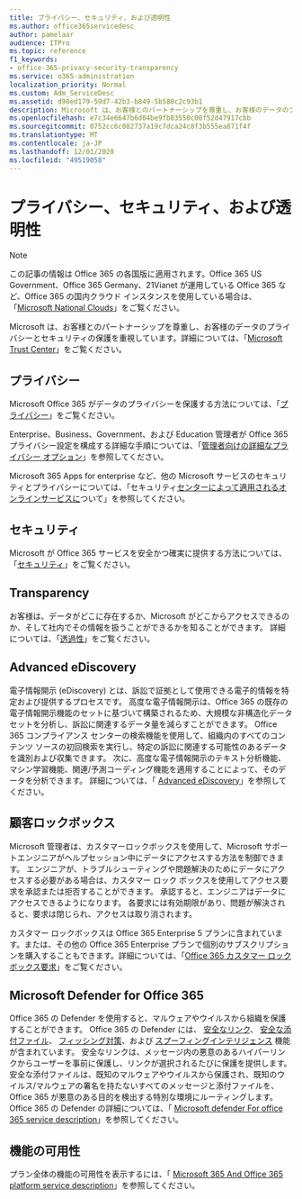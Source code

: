 ```yaml
---
title: プライバシー、セキュリティ、および透明性
ms.author: office365servicedesc
author: pamelaar
audience: ITPro
ms.topic: reference
f1_keywords:
- office-365-privacy-security-transparency
ms.service: o365-administration
localization_priority: Normal
ms.custom: Adm_ServiceDesc
ms.assetid: d90ed179-59d7-42b3-b849-5b580c2c93b1
description: Microsoft は、お客様とのパートナーシップを尊重し、お客様のデータのプライバシーとセキュリティの保護を重視しています。 詳細については、「Microsoft Trust Center」をご覧ください。
ms.openlocfilehash: e7c34e6647b6d04be9fb83550c00f52d47917cbb
ms.sourcegitcommit: 0752cc6c082737a19c7dca24c8f3b555ea871f4f
ms.translationtype: MT
ms.contentlocale: ja-JP
ms.lasthandoff: 12/01/2020
ms.locfileid: "49519058"
---
```

# <a name="privacy-security-and-transparency"></a>プライバシー、セキュリティ、および透明性

> [!NOTE]
> この記事の情報は Office 365 の各国版に適用されます。Office 365 US Government、Office 365 Germany、21Vianet が運用している Office 365 など、Office 365 の国内クラウド インスタンスを使用している場合は、「[Microsoft National Clouds](https://go.microsoft.com/fwlink/?linkid=841582)」をご覧ください。 
  
Microsoft は、お客様とのパートナーシップを尊重し、お客様のデータのプライバシーとセキュリティの保護を重視しています。詳細については、「[Microsoft Trust Center](https://go.microsoft.com/fwlink/?LinkID=717951&amp;clcid=0x409)」をご覧ください。
  
## <a name="privacy"></a>プライバシー

Microsoft Office 365 がデータのプライバシーを保護する方法については、「[プライバシー](https://go.microsoft.com/fwlink/?LinkID=717953&amp;clcid=0x409)」をご覧ください。 
  
Enterprise、Business、Government、および Education 管理者が Office 365 プライバシー設定を構成する詳細な手順については、「[管理者向けの詳細なプライバシー オプション](https://go.microsoft.com/fwlink/p/?LinkID=285202)」を参照してください。
  
Microsoft 365 Apps for enterprise など、他の Microsoft サービスのセキュリティとプライバシーについては、「セキュリティ[センターによって適用されるオンラインサービスに](https://www.microsoft.com/trustcenter/default.aspx)ついて」を参照してください。
  
## <a name="security"></a>セキュリティ

Microsoft が Office 365 サービスを安全かつ確実に提供する方法については、「[セキュリティ](https://go.microsoft.com/fwlink/?LinkID=717954&amp;clcid=0x409)」をご覧ください。
  
## <a name="transparency"></a>Transparency

お客様は、データがどこに存在するか、Microsoft がどこからアクセスできるのか、そして社内でその情報を扱うことができるかを知ることができます。 詳細については、「[透過性](https://go.microsoft.com/fwlink/?LinkID=717955&amp;clcid=0x409)」をご覧ください。
  
## <a name="advanced-ediscovery"></a>Advanced eDiscovery

電子情報開示 (eDiscovery) とは、訴訟で証拠として使用できる電子的情報を特定および提供するプロセスです。 高度な電子情報開示は、Office 365 の既存の電子情報開示機能のセットに基づいて構築されるため、大規模な非構造化データセットを分析し、訴訟に関連するデータ量を減らすことができます。 Office 365 コンプライアンス センターの検索機能を使用して、組織内のすべてのコンテンツ ソースの初回検索を実行し、特定の訴訟に関連する可能性のあるデータを識別および収集できます。 次に、高度な電子情報開示のテキスト分析機能、マシン学習機能、関連/予測コーディング機能を適用することによって、そのデータを分析できます。 詳細については、「 [Advanced eDiscovery](https://go.microsoft.com/fwlink/?LinkID=717971&amp;clcid=0x409)」を参照してください。
  
## <a name="customer-lockbox"></a>顧客ロックボックス

Microsoft 管理者は、カスタマーロックボックスを使用して、Microsoft サポートエンジニアがヘルプセッション中にデータにアクセスする方法を制御できます。 エンジニアが、トラブルシューティングや問題解決のためにデータにアクセスする必要がある場合は、カスタマー ロック ボックスを使用してアクセス要求を承認または拒否することができます。 承認すると、エンジニアはデータにアクセスできるようになります。 各要求には有効期限があり、問題が解決されると、要求は閉じられ、アクセスは取り消されます。
  
カスタマー ロックボックスは Office 365 Enterprise 5 プランに含まれています。または、その他の Office 365 Enterprise プランで個別のサブスクリプションを購入することもできます。詳細については、「[Office 365 カスタマー ロックボックス要求](https://go.microsoft.com/fwlink/?LinkID=717969&amp;clcid=0x409)」をご覧ください。
  
## <a name="microsoft-defender-for-office-365"></a>Microsoft Defender for Office 365

Office 365 の Defender を使用すると、マルウェアやウイルスから組織を保護することができます。 Office 365 の Defender には、 [安全なリンク](https://docs.microsoft.com/office365/securitycompliance/atp-safe-links)、 [安全な添付ファイル](https://docs.microsoft.com/office365/securitycompliance/atp-safe-attachments)、 [フィッシング対策](https://docs.microsoft.com/office365/securitycompliance/atp-anti-phishing)、および [スプーフィングインテリジェンス](https://docs.microsoft.com/office365/securitycompliance/learn-about-spoof-intelligence) 機能が含まれています。 安全なリンクは、メッセージ内の悪意のあるハイパーリンクからユーザーを事前に保護し、リンクが選択されるたびに保護を提供します。 安全な添付ファイルは、既知のマルウェアやウイルスから保護され、既知のウイルス/マルウェアの署名を持たないすべてのメッセージと添付ファイルを、Office 365 が悪意のある目的を検出する特別な環境にルーティングします。 Office 365 の Defender の詳細については、「 [Microsoft defender For office 365 service description](../office-365-advanced-threat-protection-service-description.md)」を参照してください。
  
## <a name="feature-availability"></a>機能の可用性

プラン全体の機能の可用性を表示するには、「 [Microsoft 365 And Office 365 platform service description](office-365-platform-service-description.md)」を参照してください。